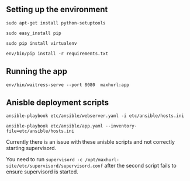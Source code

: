 

## Setting up the environment

`sudo apt-get install python-setuptools`

`sudo easy_install pip`

`sudo pip install virtualenv`

`env/bin/pip install -r requirements.txt`


## Running the app

`env/bin/waitress-serve --port 8080  maxhurl:app`


## Anisble deployment scripts

`ansible-playbook etc/ansible/webserver.yaml -i etc/ansible/hosts.ini`

`ansible-playbook etc/ansible/app.yaml --inventory-file=etc/ansible/hosts.ini`

Currently there is an issue with these anisble scripts and not correctly starting supervisord.

You need to run `supervisord -c /opt/maxhurl-site/etc/supervisord/supervisord.conf` after the second script fails to ensure supervisord is started.